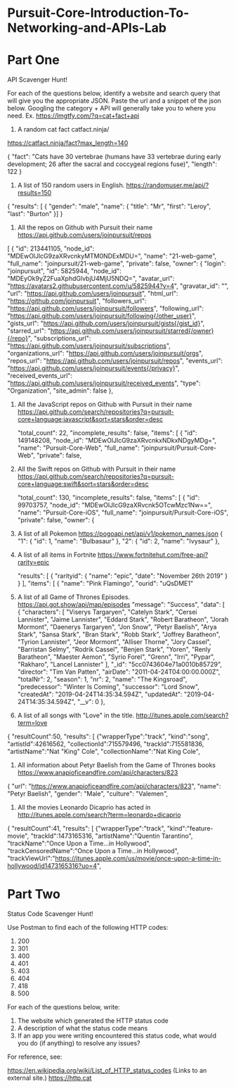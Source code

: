 # Pursuit-Core-Introduction-To-Networking-and-APIs-Lab

# Part One

API Scavenger Hunt!

For each of the questions below, identify a website and search query that will give you the appropriate JSON.  Paste the url and a snippet of the json below.  Googling the category + API will generally take you to where you need.  Ex. https://lmgtfy.com/?q=cat+fact+api

1. A random cat fact
catfact.ninja/

https://catfact.ninja/fact?max_length=140

{
    "fact": "Cats have 30 vertebrae (humans have 33 vertebrae during early development; 26 after the sacral and coccygeal regions fuse)",
    "length": 122
}
1. A list of 150 random users in English.
https://randomuser.me/api/?results=150

{
    "results": [
        {
            "gender": "male",
            "name": {
                "title": "Mr",
                "first": "Leroy",
                "last": "Burton"
            }]
        }
1. All the repos on Github with Pursuit their name
https://api.github.com/users/joinpursuit/repos

[
  {
    "id": 213441105,
    "node_id": "MDEwOlJlcG9zaXRvcnkyMTM0NDExMDU=",
    "name": "21-web-game",
    "full_name": "joinpursuit/21-web-game",
    "private": false,
    "owner": {
      "login": "joinpursuit",
      "id": 5825944,
      "node_id": "MDEyOk9yZ2FuaXphdGlvbjU4MjU5NDQ=",
      "avatar_url": "https://avatars2.githubusercontent.com/u/5825944?v=4",
      "gravatar_id": "",
      "url": "https://api.github.com/users/joinpursuit",
      "html_url": "https://github.com/joinpursuit",
      "followers_url": "https://api.github.com/users/joinpursuit/followers",
      "following_url": "https://api.github.com/users/joinpursuit/following{/other_user}",
      "gists_url": "https://api.github.com/users/joinpursuit/gists{/gist_id}",
      "starred_url": "https://api.github.com/users/joinpursuit/starred{/owner}{/repo}",
      "subscriptions_url": "https://api.github.com/users/joinpursuit/subscriptions",
      "organizations_url": "https://api.github.com/users/joinpursuit/orgs",
      "repos_url": "https://api.github.com/users/joinpursuit/repos",
      "events_url": "https://api.github.com/users/joinpursuit/events{/privacy}",
      "received_events_url": "https://api.github.com/users/joinpursuit/received_events",
      "type": "Organization",
      "site_admin": false
    },
1. All the JavaScript repos on Github with Pursuit in their name
  https://api.github.com/search/repositories?q=pursuit-core+language:javascript&sort=stars&order=desc

    "total_count": 22,
  "incomplete_results": false,
  "items": [
    {
      "id": 149148208,
      "node_id": "MDEwOlJlcG9zaXRvcnkxNDkxNDgyMDg=",
      "name": "Pursuit-Core-Web",
      "full_name": "joinpursuit/Pursuit-Core-Web",
      "private": false,
1. All the Swift repos on Github with Pursuit in their name
  https://api.github.com/search/repositories?q=pursuit-core+language:swift&sort=stars&order=desc

     "total_count": 130,
  "incomplete_results": false,
  "items": [
    {
      "id": 99703757,
      "node_id": "MDEwOlJlcG9zaXRvcnk5OTcwMzc1Nw==",
      "name": "Pursuit-Core-iOS",
      "full_name": "joinpursuit/Pursuit-Core-iOS",
      "private": false,
      "owner": {
1. A list of all Pokemon
https://pogoapi.net/api/v1/pokemon_names.json
{
    "1": {
        "id": 1,
        "name": "Bulbasaur"
    },
    "2": {
        "id": 2,
        "name": "Ivysaur"
    },
1. A list of all items in Fortnite
  https://www.fortnitehut.com/free-api?rarity=epic

    "results": [
    {
      "rarityid": {
        "name": "epic",
        "date": "November 26th 2019"
      }
    }
  ],
  "items": [
    {
      "name": "Pink Flamingo",
      "ourid": "uQsDME1"

1. A list of all Game of Thrones Episodes.
  https://api.got.show/api/map/episodes
      "message": "Success",
  "data": [
    {
      "characters": [
        "Viserys Targaryen",
        "Catelyn Stark",
        "Cersei Lannister",
        "Jaime Lannister",
        "Eddard Stark",
        "Robert Baratheon",
        "Jorah Mormont",
        "Daenerys Targaryen",
        "Jon Snow",
        "Petyr Baelish",
        "Arya Stark",
        "Sansa Stark",
        "Bran Stark",
        "Robb Stark",
        "Joffrey Baratheon",
        "Tyrion Lannister",
        "Jeor Mormont",
        "Alliser Thorne",
        "Jory Cassel",
        "Barristan Selmy",
        "Rodrik Cassel",
        "Benjen Stark",
        "Yoren",
        "Renly Baratheon",
        "Maester Aemon",
        "Syrio Forel",
        "Grenn",
        "Irri",
        "Pypar",
        "Rakharo",
        "Lancel Lannister"
      ],
      "_id": "5cc0743604e71a0010b85729",
      "director": "Tim Van Patten",
      "airDate": "2011-04-24T04:00:00.000Z",
      "totalNr": 2,
      "season": 1,
      "nr": 2,
      "name": "The Kingsroad",
      "predecessor": "Winter Is Coming",
      "successor": "Lord Snow",
      "createdAt": "2019-04-24T14:35:34.594Z",
      "updatedAt": "2019-04-24T14:35:34.594Z",
      "__v": 0
    },
1. A list of all songs with "Love" in the title.
  http://itunes.apple.com/search?term=love

  {
 "resultCount":50,
 "results": [
{"wrapperType":"track", "kind":"song", "artistId":42616562, "collectionId":715579496, "trackId":715581836, "artistName":"Nat \"King\" Cole", "collectionName":"Nat King Cole",
1. All information about Petyr Baelish from the Game of Thrones books
  https://www.anapioficeandfire.com/api/characters/823

  {
  "url": "https://www.anapioficeandfire.com/api/characters/823",
  "name": "Petyr Baelish",
  "gender": "Male",
  "culture": "Valemen",

1. All the movies Leonardo Dicaprio has acted in
  http://itunes.apple.com/search?term=leonardo+dicaprio

  {
 "resultCount":41,
 "results": [
{"wrapperType":"track", "kind":"feature-movie", "trackId":1473165316, "artistName":"Quentin Tarantino", "trackName":"Once Upon a Time...in Hollywood", "trackCensoredName":"Once Upon a Time...in Hollywood", "trackViewUrl":"https://itunes.apple.com/us/movie/once-upon-a-time-in-hollywood/id1473165316?uo=4",

# Part Two

Status Code Scavenger Hunt!

Use Postman to find each of the following HTTP codes:


1. 200
1. 301
1. 400
1. 401
1. 403
1. 404
1. 418
1. 500


For each of the questions below, write:

1. The website which generated the HTTP status code
2. A description of what the status code means
3. If an app you were writing encountered this status code, what would you do (if anything) to resolve any issues?


For reference, see:

https://en.wikipedia.org/wiki/List_of_HTTP_status_codes (Links to an external site.)
https://http.cat



